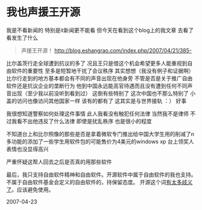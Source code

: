 # 我也声援王开源

我是不看新闻的
特别是it新闻更不能看
但今天在看到这个blog上的我文章
去看了看发生了什么

> 声援王开源！
> http://blog.eshangrao.com/index.php/2007/04/21/385-

比尔盖茨行走全球遭到抗议的多了
况且王只是借这个机会希望更多人能重视到自由软件的重要性
至多是短暂地干扰了会议秩序
其实想想（我没有例子和证据啊）
比尔行走到的地方基本都会有不同的声音出现在他身旁
不管是否是关于推广自由软件还是抗议企业的垄断行为
他到中国永远能高官待遇而且没有遭到任何不同声音出现（至少我以前没听到看到过）
这倒有些特别了
这次中国也不那么特别了
小盖的访问也像访问其他国家一样
该有的都有了
这其实是与世界接轨 ：）
好事

我很想知道警察如何处理这件事情
此人我看没有触犯任何法律
当然我不是律师
不过我看不出他违反了什么法律
即使是扰乱秩序
也是很小的程度

不知道台上和比尔照像的那些是否是拿着微软专门推出给中国大学生用的削减了n多功能的添加了一些学生用软件包的可能售价为4美元的windows xp
台上领奖人表情也没显得高兴

严重怀疑这帮人回去之后是否真的用那些软件


最后，我只支持自由软件精神和自由软件。开源软件中属于自由软件的我也支持。不属于自由软件基金会定义的自由软件的，持保留态度。
开源这个词[有太多歧义了](http://www.gnu.org/philosophy/words-to-avoid.html)。应该避免使用。




2007-04-23